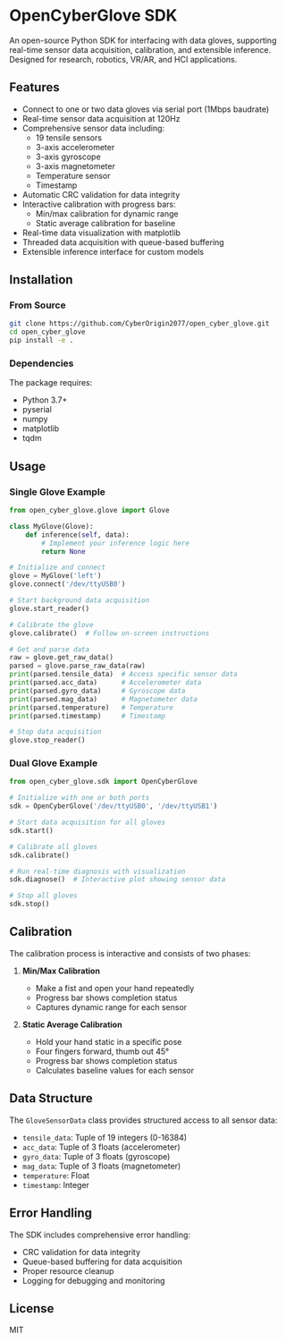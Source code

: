 # OpenCyberGlove SDK

An open-source Python SDK for interfacing with data gloves, supporting real-time sensor data acquisition, calibration, and extensible inference. Designed for research, robotics, VR/AR, and HCI applications.

## Features
- Connect to one or two data gloves via serial port (1Mbps baudrate)
- Real-time sensor data acquisition at 120Hz
- Comprehensive sensor data including:
  - 19 tensile sensors
  - 3-axis accelerometer
  - 3-axis gyroscope
  - 3-axis magnetometer
  - Temperature sensor
  - Timestamp
- Automatic CRC validation for data integrity
- Interactive calibration with progress bars:
  - Min/max calibration for dynamic range
  - Static average calibration for baseline
- Real-time data visualization with matplotlib
- Threaded data acquisition with queue-based buffering
- Extensible inference interface for custom models

## Installation

### From Source
```bash
git clone https://github.com/CyberOrigin2077/open_cyber_glove.git
cd open_cyber_glove
pip install -e .
```

### Dependencies
The package requires:
- Python 3.7+
- pyserial
- numpy
- matplotlib
- tqdm

## Usage

### Single Glove Example
```python
from open_cyber_glove.glove import Glove

class MyGlove(Glove):
    def inference(self, data):
        # Implement your inference logic here
        return None

# Initialize and connect
glove = MyGlove('left')
glove.connect('/dev/ttyUSB0')

# Start background data acquisition
glove.start_reader()

# Calibrate the glove
glove.calibrate()  # Follow on-screen instructions

# Get and parse data
raw = glove.get_raw_data()
parsed = glove.parse_raw_data(raw)
print(parsed.tensile_data)  # Access specific sensor data
print(parsed.acc_data)      # Accelerometer data
print(parsed.gyro_data)     # Gyroscope data
print(parsed.mag_data)      # Magnetometer data
print(parsed.temperature)   # Temperature
print(parsed.timestamp)     # Timestamp

# Stop data acquisition
glove.stop_reader()
```

### Dual Glove Example
```python
from open_cyber_glove.sdk import OpenCyberGlove

# Initialize with one or both ports
sdk = OpenCyberGlove('/dev/ttyUSB0', '/dev/ttyUSB1')

# Start data acquisition for all gloves
sdk.start()

# Calibrate all gloves
sdk.calibrate()

# Run real-time diagnosis with visualization
sdk.diagnose()  # Interactive plot showing sensor data

# Stop all gloves
sdk.stop()
```

## Calibration
The calibration process is interactive and consists of two phases:

1. **Min/Max Calibration**
   - Make a fist and open your hand repeatedly
   - Progress bar shows completion status
   - Captures dynamic range for each sensor

2. **Static Average Calibration**
   - Hold your hand static in a specific pose
   - Four fingers forward, thumb out 45°
   - Progress bar shows completion status
   - Calculates baseline values for each sensor

## Data Structure
The `GloveSensorData` class provides structured access to all sensor data:
- `tensile_data`: Tuple of 19 integers (0-16384)
- `acc_data`: Tuple of 3 floats (accelerometer)
- `gyro_data`: Tuple of 3 floats (gyroscope)
- `mag_data`: Tuple of 3 floats (magnetometer)
- `temperature`: Float
- `timestamp`: Integer

## Error Handling
The SDK includes comprehensive error handling:
- CRC validation for data integrity
- Queue-based buffering for data acquisition
- Proper resource cleanup
- Logging for debugging and monitoring

## License
MIT 